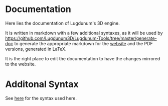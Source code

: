 # Documentation

Here lies the documentation of Lugdunum's 3D engine.

It is written in markdown with a few additional syntaxes, as it will be used by https://github.com/Lugdunum3D/Lugdunum-Tools/tree/master/generate-doc to generate the appropriate markdown for the [website](https://lugdunum3d.github.io/doc/) and the PDF versions, generated in LaTeX.

It is the right place to edit the documentation to have the changes mirrored to the website.

# Additonal Syntax

See [here](https://github.com/Lugdunum3D/Lugdunum-Tools/tree/master/generate-doc/README.md) for the syntax used here.
